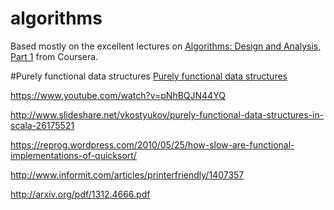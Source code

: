 # algorithms

Based mostly on the excellent lectures on [Algorithms: Design and Analysis, Part 1](https://class.coursera.org/algo-007/) from Coursera.

#Purely functional data structures
[Purely functional data structures](http://www.cs.cmu.edu/~rwh/theses/okasaki.pdf)

https://www.youtube.com/watch?v=pNhBQJN44YQ

http://www.slideshare.net/vkostyukov/purely-functional-data-structures-in-scala-26175521

https://reprog.wordpress.com/2010/05/25/how-slow-are-functional-implementations-of-quicksort/

http://www.informit.com/articles/printerfriendly/1407357

http://arxiv.org/pdf/1312.4666.pdf



